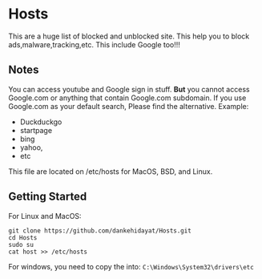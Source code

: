 # Hosts
This are a huge list of blocked and unblocked site. This help you to block ads,malware,tracking,etc. This include Google too!!!

## Notes
You can access youtube and Google sign in stuff. **But** you cannot access Google.com or anything that contain Google.com subdomain. If you use Google.com as your default search, Please find the alternative. 
Example:
* Duckduckgo
* startpage
* bing
* yahoo,
* etc

This file are located on /etc/hosts for MacOS, BSD, and Linux.

## Getting Started
For Linux and MacOS:
```
git clone https://github.com/dankehidayat/Hosts.git
cd Hosts
sudo su
cat host >> /etc/hosts
```

For windows, you need to copy the into:
`C:\Windows\System32\drivers\etc`
